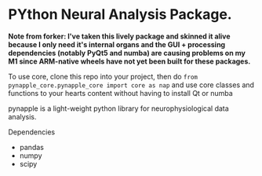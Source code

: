 # PYthon Neural Analysis Package.

**Note from forker: I've taken this lively package and skinned it alive because I only need it's internal organs and the GUI + processing dependencies (notably PyQt5 and numba) are causing problems on my M1 since ARM-native wheels have not yet been built for these packages.**

To use core, clone this repo into your project, then do
```from pynapple_core.pynapple_core import core as nap```
and use core classes and functions to your hearts content without having to install Qt or numba


pynapple is a light-weight python library for neurophysiological data analysis.


Dependencies 

-   pandas
-   numpy
-   scipy

